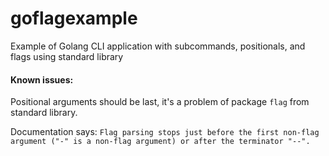 # goflagexample

Example of Golang CLI application with subcommands, positionals, and flags using standard library

#### Known issues:
Positional arguments should be last, it's a problem of package `flag` from standard library.

Documentation says: `Flag parsing stops just before the first non-flag argument ("-" is a non-flag argument) or after the terminator "--".`
